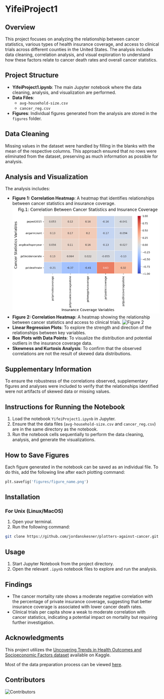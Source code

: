
# YifeiProject1

## Overview

This project focuses on analyzing the relationship between cancer statistics, various types of health insurance coverage, and access to clinical trials across different counties in the United States. The analysis includes data cleaning, correlation analysis, and visual exploration to understand how these factors relate to cancer death rates and overall cancer statistics.

## Project Structure

- **YifeiProject1.ipynb**: The main Jupyter notebook where the data cleaning, analysis, and visualization are performed.
- **Data Files**:
  - `avg-household-size.csv`
  - `cancer_reg.csv`
- **Figures**: Individual figures generated from the analysis are stored in the `figures` folder.

## Data Cleaning

Missing values in the dataset were handled by filling in the blanks with the mean of the respective columns. This approach ensured that no rows were eliminated from the dataset, preserving as much information as possible for analysis.

## Analysis and Visualization

The analysis includes:
- **Figure 1: Correlation Heatmap**: A heatmap that identifies relationships between cancer statistics and insurance coverage.
![Figure 1](./results_figures/Fig.1_Correlation_Between_Cancer_Statistics_and_Insurance_Coverage.png)
- **Figure 2: Correlation Heatmap**: A heatmap showing the relationship between cancer statistics and access to clinical trials.
![Figure 2](./results_figures/Fig.2_Correlation_Between_Cancer_Statistics_and_Clinical_Trials.png)
- **Linear Regression Plots**: To explore the strength and direction of the relationships between key variables.
- **Box Plots with Data Points**: To visualize the distribution and potential outliers in the insurance coverage data.
- **Skewness and Kurtosis Analysis**: To confirm that the observed correlations are not the result of skewed data distributions.

## Supplementary Information

To ensure the robustness of the correlations observed, supplementary figures and analyses were included to verify that the relationships identified were not artifacts of skewed data or missing values.

## Instructions for Running the Notebook

1. Load the notebook `YifeiProject1.ipynb` in Jupyter.
2. Ensure that the data files (`avg-household-size.csv` and `cancer_reg.csv`) are in the same directory as the notebook.
3. Run the notebook cells sequentially to perform the data cleaning, analysis, and generate the visualizations.

## How to Save Figures

Each figure generated in the notebook can be saved as an individual file. To do this, add the following line after each plotting command:

```python
plt.savefig('figures/figure_name.png')
```

## Installation

### For Unix (Linux/MacOS)

1. Open your terminal.
2. Run the following command:
```bash
git clone https://github.com/jordanskesner/plotters-against-cancer.git
```

## Usage
1. Start Jupyter Notebook from the project directory.
2. Open the relevant `.ipynb` notebook files to explore and run the analysis.

## Findings

- The cancer mortality rate shows a moderate negative correlation with the percentage of private insurance coverage, suggesting that better insurance coverage is associated with lower cancer death rates.
- Clinical trials per capita show a weak to moderate correlation with cancer statistics, indicating a potential impact on mortality but requiring further investigation.

## Acknowledgments

This project utilizes the [Uncovering Trends in Health Outcomes and Socioeconomic Factors dataset](https://www.kaggle.com/datasets/thedevastator/uncovering-trends-in-health-outcomes-and-socioec/data) available on Kaggle.

Most of the data preparation process can be viewed [here](https://data.world/nrippner/cancer-trials).

## Contributors

![Contributors](https://contrib.rocks/image?repo=jordanskesner/plotters-against-cancer)
